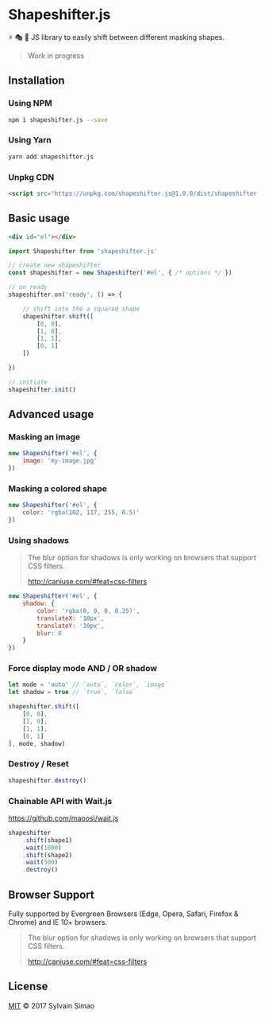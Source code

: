 # Shapeshifter.js

⚡ 🎭 🍆 JS library to easily shift between different masking shapes.

> Work in progress


## Installation

### Using NPM

```bash
npm i shapeshifter.js --save
```

### Using Yarn

```bash
yarn add shapeshifter.js
```

### Unpkg CDN

```html
<script src="https://unpkg.com/shapeshifter.js@1.0.0/dist/shapeshifter.js"></script>
```

## Basic usage

```html
<div id="el"></div>
```

```javascript
import Shapeshifter from 'shapeshifter.js'

// create new shapeshifter
const shapeshifter = new Shapeshifter('#el', { /* options */ })

// on ready
shapeshifter.on('ready', () => {

    // shift into the a squared shape
    shapeshifter.shift([
        [0, 0],
        [1, 0],
        [1, 1],
        [0, 1]
    ])

})

// initiate
shapeshifter.init()
```


## Advanced usage

### Masking an image

```javascript
new Shapeshifter('#el', {
    image: 'my-image.jpg'
})
```

### Masking a colored shape

```javascript
new Shapeshifter('#el', {
    color: 'rgba(102, 117, 255, 0.5)'
})
```

### Using shadows

> The blur option for shadows is only working on browsers that support CSS filters.
>
> http://caniuse.com/#feat=css-filters

```javascript
new Shapeshifter('#el', {
    shadow: {
        color: 'rgba(0, 0, 0, 0.25)',
        translateX: '10px',
        translateY: '10px',
        blur: 8
    }
})
```

### Force display mode AND / OR shadow

```javascript
let mode = 'auto' // `auto`, `color`, `image`
let shadow = true // `true`, `false`

shapeshifter.shift([
    [0, 0],
    [1, 0],
    [1, 1],
    [0, 1]
], mode, shadow)
```

### Destroy / Reset

```javascript
shapeshifter.destroy()
```

### Chainable API with Wait.js

https://github.com/maoosi/wait.js

```javascript
shapeshifter
    .shift(shape1)
    .wait(1000)
    .shift(shape2)
    .wait(500)
    .destroy()
```


## Browser Support

Fully supported by Evergreen Browsers (Edge, Opera, Safari, Firefox & Chrome) and IE 10+ browsers.

> The blur option for shadows is only working on browsers that support CSS filters.
>
> http://caniuse.com/#feat=css-filters


## License

[MIT](https://github.com/maoosi/shapeshifter.js/blob/master/LICENSE.md) © 2017 Sylvain Simao

